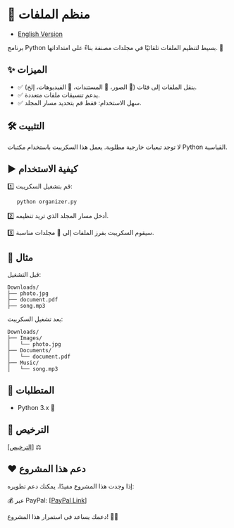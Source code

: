 # 📂 منظم الملفات
- [English Version](README.md)

برنامج Python بسيط لتنظيم الملفات تلقائيًا في مجلدات مصنفة بناءً على امتداداتها. 🚀

## ✨ الميزات
- ✅ ينقل الملفات إلى فئات (📸 الصور، 📄 المستندات، 🎥 الفيديوهات، إلخ).
- ✅ يدعم تنسيقات ملفات متعددة.
- ✅ سهل الاستخدام: فقط قم بتحديد مسار المجلد.

## 🛠 التثبيت
لا توجد تبعيات خارجية مطلوبة. يعمل هذا السكريبت باستخدام مكتبات Python القياسية.

## ▶️ كيفية الاستخدام
1️⃣ قم بتشغيل السكريبت:
``` bash
   python organizer.py
```
2️⃣ أدخل مسار المجلد الذي تريد تنظيمه.

3️⃣ سيقوم السكريبت بفرز الملفات إلى 📂 مجلدات مناسبة.

## 📌 مثال
قبل التشغيل:
```
Downloads/
├── photo.jpg
├── document.pdf
├── song.mp3
```

بعد تشغيل السكريبت:
```
Downloads/
├── Images/
│   └── photo.jpg
├── Documents/
│   └── document.pdf
├── Music/
│   └── song.mp3
```
## 🔧 المتطلبات
- Python 3.x 🐍

## 📝 الترخيص
[[الترخيص](LICENSE)] ⚖️

## ❤️ دعم هذا المشروع
إذا وجدت هذا المشروع مفيدًا، يمكنك دعم تطويره:

💰 عبر PayPal: [[PayPal Link](https://www.paypal.com/ncp/payment/KC9EETJDVZQHG)]

دعمك يساعد في استمرار هذا المشروع! 🚀🔥
